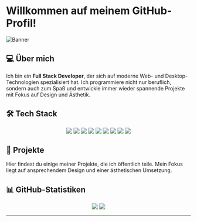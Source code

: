 # Willkommen auf meinem GitHub-Profil!

![Banner](https://cloud.2709shadow.de/img/red%20moon.jpg)

## 💻 Über mich

Ich bin ein **Full Stack Developer**, der sich auf moderne Web- und Desktop-Technologien spezialisiert hat. Ich programmiere nicht nur beruflich, sondern auch zum Spaß und entwickle immer wieder spannende Projekte mit Fokus auf Design und Ästhetik.

## 🛠️ Tech Stack

<p align="center">
  <img src="https://img.shields.io/badge/JavaScript-F7DF1E?style=for-the-badge&logo=javascript&logoColor=black"/>
  <img src="https://img.shields.io/badge/TypeScript-3178C6?style=for-the-badge&logo=typescript&logoColor=white"/>
  <img src="https://img.shields.io/badge/PHP-777BB4?style=for-the-badge&logo=php&logoColor=white"/>
  <img src="https://img.shields.io/badge/Node.js-339933?style=for-the-badge&logo=node.js&logoColor=white"/>
  <img src="https://img.shields.io/badge/MongoDB-47A248?style=for-the-badge&logo=mongodb&logoColor=white"/>
  <img src="https://img.shields.io/badge/Electron-47848F?style=for-the-badge&logo=electron&logoColor=white"/>
  <img src="https://img.shields.io/badge/CSS-1572B6?style=for-the-badge&logo=css3&logoColor=white"/>
  <img src="https://img.shields.io/badge/Python-3776AB?style=for-the-badge&logo=python&logoColor=white"/>
  <img src="https://img.shields.io/badge/HTML-E34F26?style=for-the-badge&logo=html5&logoColor=white"/>
</p>

## 🚀 Projekte

Hier findest du einige meiner Projekte, die ich öffentlich teile. Mein Fokus liegt auf ansprechendem Design und einer ästhetischen Umsetzung.

## 📊 GitHub-Statistiken

<p align="center">
  <img src="https://github-readme-stats.vercel.app/api?username=byKoma&show_icons=true&theme=radical&hide_border=true"/>
  <img src="https://github-readme-stats.vercel.app/api/top-langs/?username=byKoma&layout=compact&theme=radical&hide_border=true"/>
</p>

---
